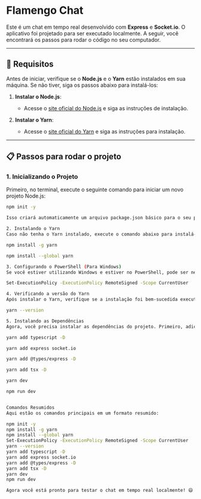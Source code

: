# Flamengo Chat

Este é um chat em tempo real desenvolvido com **Express** e **Socket.io**. O aplicativo foi projetado para ser executado localmente. A seguir, você encontrará os passos para rodar o código no seu computador.

---

## 🚀 Requisitos

Antes de iniciar, verifique se o **Node.js** e o **Yarn** estão instalados em sua máquina. Se não tiver, siga os passos abaixo para instalá-los:

1. **Instalar o Node.js**:
   - Acesse o [site oficial do Node.js](https://nodejs.org/) e siga as instruções de instalação.

2. **Instalar o Yarn**:
   - Acesse o [site oficial do Yarn](https://yarnpkg.com/) e siga as instruções para instalação.

---

## 📋 Passos para rodar o projeto

### 1. Inicializando o Projeto

Primeiro, no terminal, execute o seguinte comando para iniciar um novo projeto Node.js:

```bash
npm init -y

Isso criará automaticamente um arquivo package.json básico para o seu projeto.

2. Instalando o Yarn
Caso não tenha o Yarn instalado, execute o comando abaixo para instalá-lo globalmente:

npm install -g yarn

npm install --global yarn

3. Configurando o PowerShell (Para Windows)
Se você estiver utilizando Windows e estiver no PowerShell, pode ser necessário alterar a política de execução de scripts. Para isso, execute este comando:

Set-ExecutionPolicy -ExecutionPolicy RemoteSigned -Scope CurrentUser

4. Verificando a versão do Yarn
Após instalar o Yarn, verifique se a instalação foi bem-sucedida executando o comando:

yarn --version

5. Instalando as Dependências
Agora, você precisa instalar as dependências do projeto. Primeiro, adicione o TypeScript:

yarn add typescript -D

yarn add express socket.io

yarn add @types/express -D

yarn add tsx -D

yarn dev

npm run dev


Comandos Resumidos
Aqui estão os comandos principais em um formato resumido:

npm init -y
npm install -g yarn
npm install --global yarn
Set-ExecutionPolicy -ExecutionPolicy RemoteSigned -Scope CurrentUser
yarn --version
yarn add typescript -D
yarn add express socket.io
yarn add @types/express -D
yarn add tsx -D
yarn dev
npm run dev

Agora você está pronto para testar o chat em tempo real localmente! 😄
